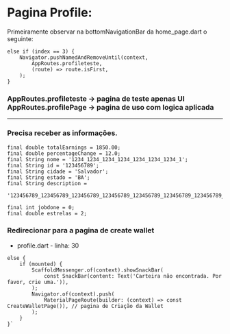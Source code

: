 # Pagina Profile:
Primeiramente observar na bottomNavigationBar da home_page.dart o seguinte:
```
else if (index == 3) {
    Navigator.pushNamedAndRemoveUntil(context,
        AppRoutes.profileteste,
        (route) => route.isFirst,
    );
}
```

### AppRoutes.**profileteste** -> pagina de teste apenas UI<br>AppRoutes.**profilePage** -> pagina de uso com logica aplicada
<hr>

### Precisa receber as informações.
```
final double totalEarnings = 1850.00;
final double percentageChange = 12.0;
final String nome = '1234_1234_1234_1234_1234_1234_1234_1';
final String id = '123456789';
final String cidade = 'Salvador';
final String estado = 'BA';
final String description =
    '123456789_123456789_123456789_123456789_123456789_123456789_123456789_123456789_123456789_123456789_123456789_123456789_123456789_';

final int jobdone = 0;
final double estrelas = 2;
```

### Redirecionar para a pagina de create wallet

- profile.dart - linha: 30
```
else {
    if (mounted) {
        ScaffoldMessenger.of(context).showSnackBar(
            const SnackBar(content: Text('Carteira não encontrada. Por favor, crie uma.')),
        );
        Navigator.of(context).push(
            MaterialPageRoute(builder: (context) => const CreateWalletPage()), // pagina de Criação da Wallet
        );
    }
}`
```